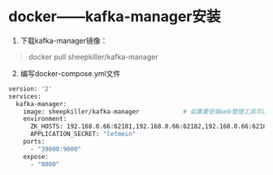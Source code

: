 docker——kafka-manager安装
========================

1. 下载kafka-manager镜像：
> docker pull sheepkiller/kafka-manager

2. 编写docker-compose.yml文件
```sh
version: '2'
services:
  kafka-manager:
    image: sheepkiller/kafka-manager            # 如果要安装web管理工具可以同时安装这个，最后通过苏主机IP的9000端口进行访问，例如172.31.148.174:9000
    environment:
      ZK_HOSTS: 192.168.0.66:62181,192.168.0.66:62182,192.168.0.66:62183
      APPLICATION_SECRET: "letmein"
    ports:
      - "39000:9000"
    expose:
      - "9000"
```
